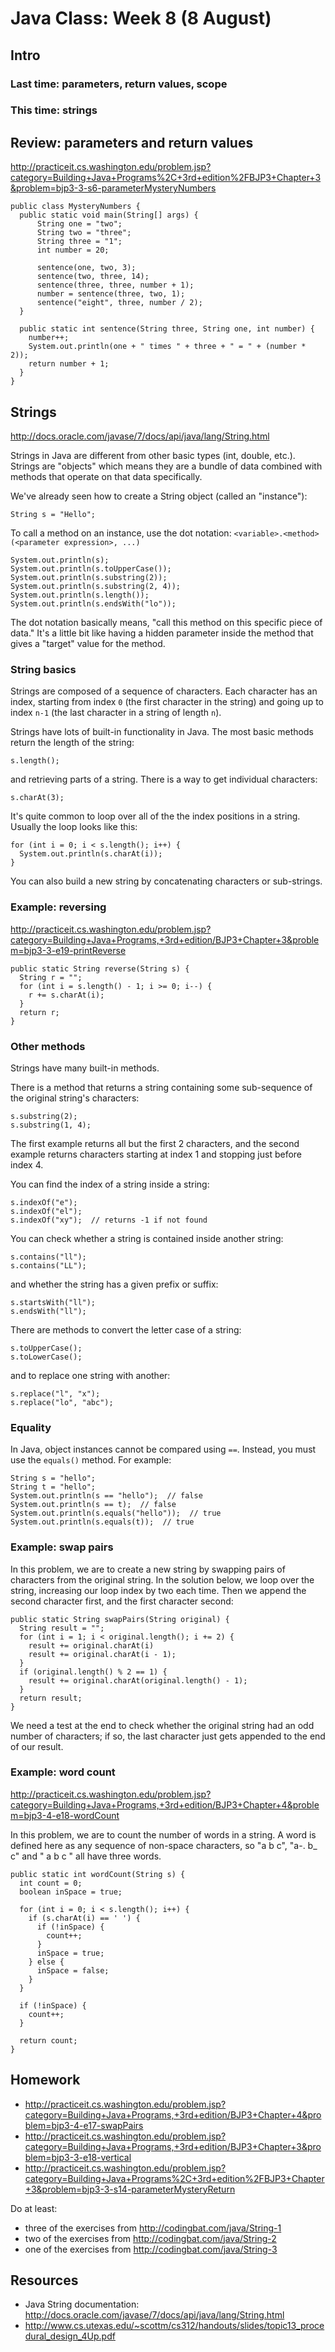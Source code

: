 # Java Class: Week 8 (8 August)

## Intro

### Last time: parameters, return values, scope

### This time: strings

## Review: parameters and return values

http://practiceit.cs.washington.edu/problem.jsp?category=Building+Java+Programs%2C+3rd+edition%2FBJP3+Chapter+3&problem=bjp3-3-s6-parameterMysteryNumbers

    public class MysteryNumbers {
      public static void main(String[] args) {
          String one = "two";
          String two = "three";
          String three = "1";
          int number = 20;

          sentence(one, two, 3);
          sentence(two, three, 14);
          sentence(three, three, number + 1);
          number = sentence(three, two, 1);
          sentence("eight", three, number / 2);
      }

      public static int sentence(String three, String one, int number) {
        number++;
        System.out.println(one + " times " + three + " = " + (number * 2));
        return number + 1;
      }
    }

## Strings

http://docs.oracle.com/javase/7/docs/api/java/lang/String.html

Strings in Java are different from other basic types (int, double, etc.).
Strings are "objects" which means they are a bundle of data combined with
methods that operate on that data specifically.

We've already seen how to create a String object (called an "instance"):

    String s = "Hello";

To call a method on an instance, use the dot notation:
``<variable>.<method>(<parameter expression>, ...)``

    System.out.println(s);
    System.out.println(s.toUpperCase());
    System.out.println(s.substring(2));
    System.out.println(s.substring(2, 4));
    System.out.println(s.length());
    System.out.println(s.endsWith("lo"));

The dot notation basically means, "call this method on this specific piece of
data." It's a little bit like having a hidden parameter inside the method that
gives a "target" value for the method.

### String basics

Strings are composed of a sequence of characters. Each character has an index,
starting from index ``0`` (the first character in the string) and going up to
index ``n-1`` (the last character in a string of length ``n``).

Strings have lots of built-in functionality in Java. The most basic methods
return the length of the string:

    s.length();

and retrieving parts of a string. There is a way to get individual characters:

    s.charAt(3);

It's quite common to loop over all of the the index positions in a string.
Usually the loop looks like this:

    for (int i = 0; i < s.length(); i++) {
      System.out.println(s.charAt(i));
    }

You can also build a new string by concatenating characters or sub-strings.

### Example: reversing

http://practiceit.cs.washington.edu/problem.jsp?category=Building+Java+Programs,+3rd+edition/BJP3+Chapter+3&problem=bjp3-3-e19-printReverse

    public static String reverse(String s) {
      String r = "";
      for (int i = s.length() - 1; i >= 0; i--) {
        r += s.charAt(i);
      }
      return r;
    }

### Other methods

Strings have many built-in methods.

There is a method that returns a string containing some sub-sequence of the
original string's characters:

    s.substring(2);
    s.substring(1, 4);

The first example returns all but the first 2 characters, and the second example
returns characters starting at index 1 and stopping just before index 4.

You can find the index of a string inside a string:

    s.indexOf("e");
    s.indexOf("el");
    s.indexOf("xy");  // returns -1 if not found

You can check whether a string is contained inside another string:

    s.contains("ll");
    s.contains("LL");

and whether the string has a given prefix or suffix:

    s.startsWith("ll");
    s.endsWith("ll");

There are methods to convert the letter case of a string:

    s.toUpperCase();
    s.toLowerCase();

and to replace one string with another:

    s.replace("l", "x");
    s.replace("lo", "abc");

### Equality

In Java, object instances cannot be compared using ``==``. Instead, you must use
the ``equals()`` method. For example:

    String s = "hello";
    String t = "hello";
    System.out.println(s == "hello");  // false
    System.out.println(s == t);  // false
    System.out.println(s.equals("hello"));  // true
    System.out.println(s.equals(t));  // true

### Example: swap pairs

In this problem, we are to create a new string by swapping pairs of characters
from the original string. In the solution below, we loop over the string,
increasing our loop index by two each time. Then we append the second character
first, and the first character second:

    public static String swapPairs(String original) {
      String result = "";
      for (int i = 1; i < original.length(); i += 2) {
        result += original.charAt(i)
        result += original.charAt(i - 1);
      }
      if (original.length() % 2 == 1) {
        result += original.charAt(original.length() - 1);
      }
      return result;
    }

We need a test at the end to check whether the original string had an odd number
of characters; if so, the last character just gets appended to the end of our
result.

### Example: word count

http://practiceit.cs.washington.edu/problem.jsp?category=Building+Java+Programs,+3rd+edition/BJP3+Chapter+4&problem=bjp3-4-e18-wordCount

In this problem, we are to count the number of words in a string. A word is
defined here as any sequence of non-space characters, so "a b c", "a-. b_ c" and
"  a    b  c  " all have three words.

    public static int wordCount(String s) {
      int count = 0;
      boolean inSpace = true;

      for (int i = 0; i < s.length(); i++) {
        if (s.charAt(i) == ' ') {
          if (!inSpace) {
            count++;
          }
          inSpace = true;
        } else {
          inSpace = false;
        }
      }

      if (!inSpace) {
        count++;
      }

      return count;
    }

## Homework

- http://practiceit.cs.washington.edu/problem.jsp?category=Building+Java+Programs,+3rd+edition/BJP3+Chapter+4&problem=bjp3-4-e17-swapPairs
- http://practiceit.cs.washington.edu/problem.jsp?category=Building+Java+Programs,+3rd+edition/BJP3+Chapter+3&problem=bjp3-3-e18-vertical
- http://practiceit.cs.washington.edu/problem.jsp?category=Building+Java+Programs%2C+3rd+edition%2FBJP3+Chapter+3&problem=bjp3-3-s14-parameterMysteryReturn

Do at least:

- three of the exercises from http://codingbat.com/java/String-1
- two of the exercises from http://codingbat.com/java/String-2
- one of the exercises from http://codingbat.com/java/String-3

## Resources

- Java String documentation: http://docs.oracle.com/javase/7/docs/api/java/lang/String.html
- http://www.cs.utexas.edu/~scottm/cs312/handouts/slides/topic13_procedural_design_4Up.pdf
